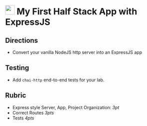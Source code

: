 <img src="https://cloud.githubusercontent.com/assets/478864/22186847/68223ce6-e0b1-11e6-8a62-0e3edc96725e.png" width=30> My First Half Stack App with ExpressJS
======

## Directions

* Convert your vanilla NodeJS http server into an ExpressJS app

## Testing

* Add `chai-http` end-to-end tests for your lab.

## Rubric

* Express style Server, App, Project Organization: *3pt*
* Correct Routes *3pts*
* Tests *4pts*
